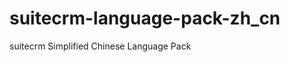 suitecrm-language-pack-zh_cn
============================

suitecrm Simplified Chinese Language Pack
